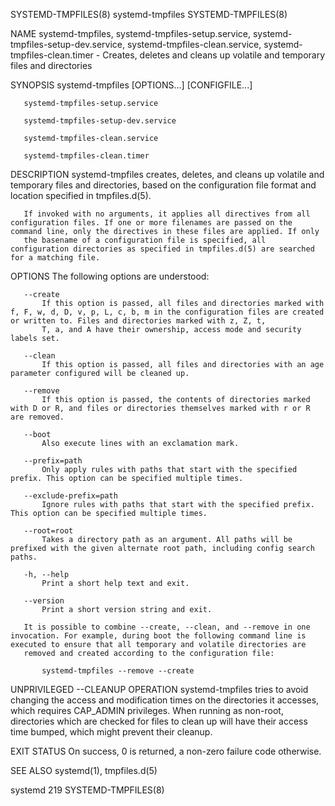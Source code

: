 SYSTEMD-TMPFILES(8)                                                                            systemd-tmpfiles                                                                           SYSTEMD-TMPFILES(8)



NAME
       systemd-tmpfiles, systemd-tmpfiles-setup.service, systemd-tmpfiles-setup-dev.service, systemd-tmpfiles-clean.service, systemd-tmpfiles-clean.timer - Creates, deletes and cleans up volatile and
       temporary files and directories

SYNOPSIS
       systemd-tmpfiles [OPTIONS...] [CONFIGFILE...]

       systemd-tmpfiles-setup.service

       systemd-tmpfiles-setup-dev.service

       systemd-tmpfiles-clean.service

       systemd-tmpfiles-clean.timer

DESCRIPTION
       systemd-tmpfiles creates, deletes, and cleans up volatile and temporary files and directories, based on the configuration file format and location specified in tmpfiles.d(5).

       If invoked with no arguments, it applies all directives from all configuration files. If one or more filenames are passed on the command line, only the directives in these files are applied. If only
       the basename of a configuration file is specified, all configuration directories as specified in tmpfiles.d(5) are searched for a matching file.

OPTIONS
       The following options are understood:

       --create
           If this option is passed, all files and directories marked with f, F, w, d, D, v, p, L, c, b, m in the configuration files are created or written to. Files and directories marked with z, Z, t,
           T, a, and A have their ownership, access mode and security labels set.

       --clean
           If this option is passed, all files and directories with an age parameter configured will be cleaned up.

       --remove
           If this option is passed, the contents of directories marked with D or R, and files or directories themselves marked with r or R are removed.

       --boot
           Also execute lines with an exclamation mark.

       --prefix=path
           Only apply rules with paths that start with the specified prefix. This option can be specified multiple times.

       --exclude-prefix=path
           Ignore rules with paths that start with the specified prefix. This option can be specified multiple times.

       --root=root
           Takes a directory path as an argument. All paths will be prefixed with the given alternate root path, including config search paths.

       -h, --help
           Print a short help text and exit.

       --version
           Print a short version string and exit.

       It is possible to combine --create, --clean, and --remove in one invocation. For example, during boot the following command line is executed to ensure that all temporary and volatile directories are
       removed and created according to the configuration file:

           systemd-tmpfiles --remove --create

UNPRIVILEGED --CLEANUP OPERATION
       systemd-tmpfiles tries to avoid changing the access and modification times on the directories it accesses, which requires CAP_ADMIN privileges. When running as non-root, directories which are
       checked for files to clean up will have their access time bumped, which might prevent their cleanup.

EXIT STATUS
       On success, 0 is returned, a non-zero failure code otherwise.

SEE ALSO
       systemd(1), tmpfiles.d(5)



systemd 219                                                                                                                                                                               SYSTEMD-TMPFILES(8)
